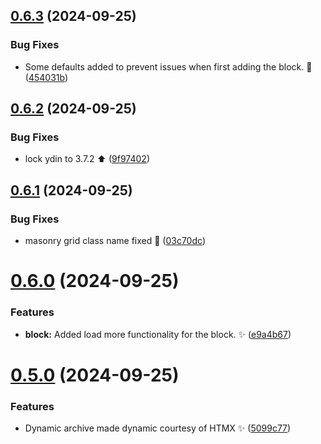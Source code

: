 ## [0.6.3](https://github.com/JCO-Digital/jcore-dynamic-archive/compare/v0.6.2...v0.6.3) (2024-09-25)


### Bug Fixes

* Some defaults added to prevent issues when first adding the block. 🐛 ([454031b](https://github.com/JCO-Digital/jcore-dynamic-archive/commit/454031bf21159b34e8d939bbb0c3bf764c64b246))



## [0.6.2](https://github.com/JCO-Digital/jcore-dynamic-archive/compare/v0.6.1...v0.6.2) (2024-09-25)


### Bug Fixes

* lock ydin to 3.7.2 ⬆️ ([9f97402](https://github.com/JCO-Digital/jcore-dynamic-archive/commit/9f97402653415e6e6fdc4bc77676a7816065f14f))



## [0.6.1](https://github.com/JCO-Digital/jcore-dynamic-archive/compare/v0.6.0...v0.6.1) (2024-09-25)


### Bug Fixes

* masonry grid class name fixed 🐛 ([03c70dc](https://github.com/JCO-Digital/jcore-dynamic-archive/commit/03c70dc7aa9cb6e42b773360f41f7e8518cd2266))



# [0.6.0](https://github.com/JCO-Digital/jcore-dynamic-archive/compare/v0.5.0...v0.6.0) (2024-09-25)


### Features

* **block:** Added load more functionality for the block. ✨ ([e9a4b67](https://github.com/JCO-Digital/jcore-dynamic-archive/commit/e9a4b6771769fc69186fc449cc159773971770ff))



# [0.5.0](https://github.com/JCO-Digital/jcore-dynamic-archive/compare/v0.4.1...v0.5.0) (2024-09-25)


### Features

* Dynamic archive made dynamic courtesy of HTMX ✨ ([5099c77](https://github.com/JCO-Digital/jcore-dynamic-archive/commit/5099c773f4224892a4873069909ff2584507e08f))



